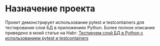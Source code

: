 # Назначение проекта
Проект демонстрирует использование pytest и testcontainers для тестирования слоя БД в приложениях Python.
Более полное описание приведено в моей статье на Habr: [Тестируем слой БД в Python с использованием pytest и testcontainers](https://habr.com/ru/post/677598/)
